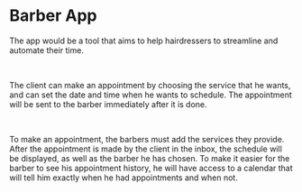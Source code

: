 <h1> Barber App </h1>

<p>The app would be a tool that aims to help hairdressers to streamline and automate their time.</p><br>
<p>The client can make an appointment by choosing the service that he wants, and can set the date
and time when he wants to schedule. The appointment will be sent to the barber immediately
after it is done.</p><br>
<p>To make an appointment, the barbers must add the services they provide. After the appointment
is made by the client in the inbox, the schedule will be displayed, as well as the barber he has
chosen. To make it easier for the barber to see his appointment history, he will have access to a
calendar that will tell him exactly when he had appointments and when not.</p>
